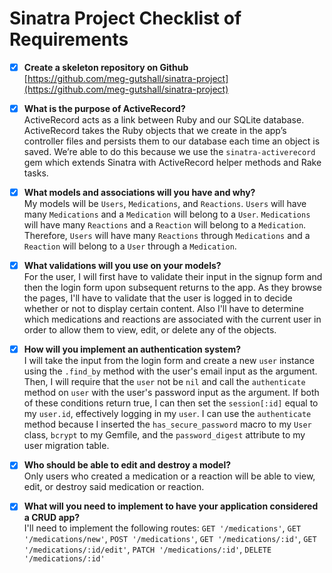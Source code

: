# Sinatra Project Checklist of Requirements

- [x] **Create a skeleton repository on Github**<br>
[https://github.com/meg-gutshall/sinatra-project](https://github.com/meg-gutshall/sinatra-project)

- [x] **What is the purpose of ActiveRecord?**<br>
ActiveRecord acts as a link between Ruby and our SQLite database. ActiveRecord takes the Ruby objects that we create in the app’s controller files and persists them to our database each time an object is saved. We’re able to do this because we use the `sinatra-activerecord` gem which extends Sinatra with ActiveRecord helper methods and Rake tasks.

- [x] **What models and associations will you have and why?**<br>
My models will be `Users`, `Medications`, and `Reactions`. `Users` will have many `Medications` and a `Medication` will belong to a `User`. `Medications` will have many `Reactions` and a `Reaction` will belong to a `Medication`. Therefore, `Users` will have many `Reactions` through `Medications` and a `Reaction` will belong to a `User` through a `Medication`.

- [x] **What validations will you use on your models?**<br>
For the user, I will first have to validate their input in the signup form and then the login form upon subsequent returns to the app. As they browse the pages, I'll have to validate that the user is logged in to decide whether or not to display certain content. Also I'll have to determine which medications and reactions are associated with the current user in order to allow them to view, edit, or delete any of the objects.

- [x] **How will you implement an authentication system?**<br>
I will take the input from the login form and create a new `user` instance using the `.find_by` method with the user's email input as the argument. Then, I will require that the `user` not be `nil` and call the `authenticate` method on `user` with the user's password input as the argument. If both of these conditions return true, I can then set the `session[:id]` equal to my `user.id`, effectively logging in my `user`. I can use the `authenticate` method because I inserted the `has_secure_password` macro to my `User` class, `bcrypt` to my Gemfile, and the `password_digest` attribute to my user migration table.

- [x] **Who should be able to edit and destroy a model?**<br>
Only users who created a medication or a reaction will be able to view, edit, or destroy said medication or reaction.

- [x] **What will you need to implement to have your application considered a CRUD app?**<br>
I'll need to implement the following routes: `GET '/medications'`, `GET '/medications/new'`, `POST '/medications'`, `GET '/medications/:id'`, `GET '/medications/:id/edit'`, `PATCH '/medications/:id'`, `DELETE '/medications/:id'`